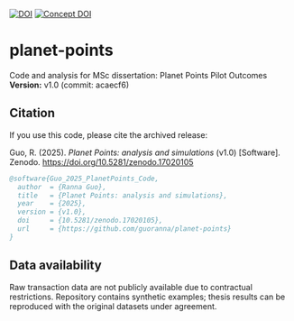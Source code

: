 [![DOI](https://zenodo.org/badge/DOI/10.5281/zenodo.17020105.svg)](https://doi.org/10.5281/zenodo.17020105)
[![Concept DOI](https://zenodo.org/badge/DOI/10.5281/zenodo.17020104.svg)](https://doi.org/10.5281/zenodo.17020104)

# planet-points

Code and analysis for MSc dissertation: Planet Points Pilot Outcomes  
**Version:** v1.0 (commit: acaecf6)

## Citation
If you use this code, please cite the archived release:

Guo, R. (2025). *Planet Points: analysis and simulations* (v1.0) [Software].  
Zenodo. https://doi.org/10.5281/zenodo.17020105

```bibtex
@software{Guo_2025_PlanetPoints_Code,
  author  = {Ranna Guo},
  title   = {Planet Points: analysis and simulations},
  year    = {2025},
  version = {v1.0},
  doi     = {10.5281/zenodo.17020105},
  url     = {https://github.com/guoranna/planet-points}
}
```
## Data availability
Raw transaction data are not publicly available due to contractual restrictions.
Repository contains synthetic examples; thesis results can be reproduced with the original datasets under agreement.
